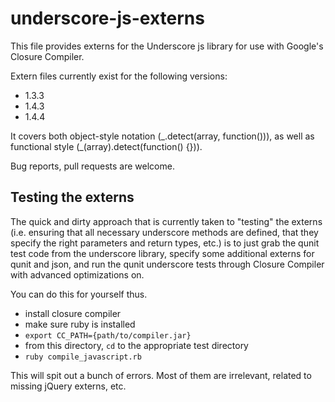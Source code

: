 # underscore-js-externs

This file provides externs for the Underscore js library for use with
Google's Closure Compiler.

Extern files currently exist for the following versions: 

- 1.3.3
- 1.4.3
- 1.4.4

It covers both object-style notation (\_.detect(array, function())), as
well as functional style (\_(array).detect(function() {})).

Bug reports, pull requests are welcome.

## Testing the externs

The quick and dirty approach that is currently taken to "testing" the
externs (i.e. ensuring that all necessary underscore methods are
defined, that they specify the right parameters and return types, etc.)
is to just grab the qunit test code from the underscore library, specify
some additional externs for qunit and json, and run the qunit underscore
tests through Closure Compiler with advanced optimizations on.

You can do this for yourself thus.

- install closure compiler
- make sure ruby is installed
- `export CC_PATH={path/to/compiler.jar}`
- from this directory, `cd` to the appropriate test directory
- `ruby compile_javascript.rb`

This will spit out a bunch of errors. Most of them are irrelevant,
related to missing jQuery externs, etc.
